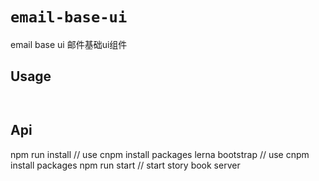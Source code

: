 # `email-base-ui`

email base ui
邮件基础ui组件

## Usage

```


```


## Api 
npm run install // use cnpm install packages
lerna bootstrap // use cnpm install packages
npm run start // start story book server
